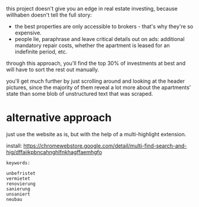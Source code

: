 this project doesn't give you an edge in real estate investing, because willhaben doesn't tell the full story:

- the best properties are only accessible to brokers - that's why they're so expensive.
- people lie, paraphrase and leave critical details out on ads: additional mandatory repair costs, whether the apartment is leased for an indefinite period, etc.

through this approach, you'll find the top 30% of investments at best and will have to sort the rest out manually.

you'll get much further by just scrolling around and looking at the header pictures, since the majority of them reveal a lot more about the apartments' state than some blob of unstructured text that was scraped.

# alternative approach

just use the website as is, but with the help of a multi-highlight extension.

install: https://chromewebstore.google.com/detail/multi-find-search-and-hig/dffaiikpbncahnghlfnkhagffaemhgfo

```plaintext
keywords:

unbefristet
vermietet
renovierung
sanierung
unsaniert
neubau
```
